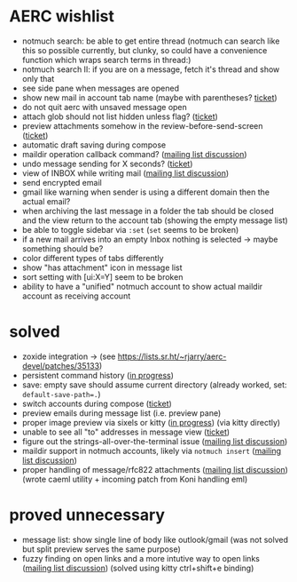 # AERC wishlist

- notmuch search: be able to get entire thread (notmuch can search like this so possible currently, but clunky, so could have a convenience function which wraps search terms in thread:)
- notmuch search II: if you are on a message, fetch it's thread and show only that
- see side pane when messages are opened
- show new mail in account tab name (maybe with parentheses? [ticket](https://todo.sr.ht/~rjarry/aerc/82))
- do not quit aerc with unsaved message open
- attach glob should not list hidden unless flag? ([ticket](https://todo.sr.ht/~rjarry/aerc/83))
- preview attachments somehow in the review-before-send-screen ([ticket](https://todo.sr.ht/~rjarry/aerc/86))
- automatic draft saving during compose
- maildir operation callback command? ([mailing list discussion](https://lists.sr.ht/~rjarry/aerc-discuss/%3CCMWBLIUO8AIN.2AKI83RNTGNH7%40mashenka%3E))
- undo message sending for X seconds? ([ticket](https://todo.sr.ht/~rjarry/aerc/84))
- view of INBOX while writing mail ([mailing list discussion](https://lists.sr.ht/~rjarry/aerc-discuss/%3CCMWBLIUO8AIN.2AKI83RNTGNH7%40mashenka%3E#%3CCMWGBF579PWF.28Z2HZIRKXINL@TimBook-Arch%3E))
- send encrypted email
- gmail like warning when sender is using a different domain then the actual email?
- when archiving the last message in a folder the tab should be closed and the view return to the account tab (showing the empty message list)
- be able to toggle sidebar via `:set` (`set` seems to be broken)
- if a new mail arrives into an empty Inbox nothing is selected -> maybe something should be?
- color different types of tabs differently
- show "has attachment" icon in message list
- sort setting with [ui:X=Y] seem to be broken
- ability to have a "unified" notmuch account to show actual maildir account as
  receiving account

# solved

- zoxide integration -> (see https://lists.sr.ht/~rjarry/aerc-devel/patches/35133)
- persistent command history ([in progress](https://lists.sr.ht/~rjarry/aerc-devel/patches/35310))
- save: empty save should assume current directory (already worked, set:  `default-save-path=.`)
- switch accounts during compose ([ticket](https://todo.sr.ht/~rjarry/aerc/72))
- preview emails during message list (i.e. preview pane)
- proper image preview via sixels or kitty ([in progress](https://lists.sr.ht/~rjarry/aerc-devel/patches/35291)) (via kitty directly)
- unable to see all "to" addresses in message view ([ticket](https://todo.sr.ht/~rjarry/aerc/85))
- figure out the strings-all-over-the-terminal issue ([mailing list discussion](https://lists.sr.ht/~rjarry/aerc-discuss/%3CCMCE8KH71EYW.389PSC31IBYBG%40mashenka%3E))
- maildir support in notmuch accounts, likely via `notmuch insert` ([mailing list discussion](https://lists.sr.ht/~rjarry/aerc-discuss/%3CCME4HD5R5320.1OX7WHTBT4XPO%40mashenka%3E))
- proper handling of message/rfc822 attachments ([mailing list discussion](https://lists.sr.ht/~rjarry/aerc-discuss/%3CCMFX6Y1EK9IN.3EDGQCN38PELF%40mashenka%3E)) (wrote caeml utility + incoming patch from Koni handling eml)

# proved unnecessary

- message list: show single line of body like outlook/gmail (was not solved but split preview serves the same purpose)
- fuzzy finding on open links and a more intutive way to open links ([mailing list discussion](https://lists.sr.ht/~rjarry/aerc-discuss/%3CCMQHJJ60VUJX.1755Z40799MCZ%40mashenka%3E)) (solved using kitty ctrl+shift+e binding)
